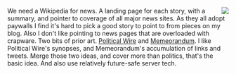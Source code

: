 <img src="http://scripting.com/images/2018/01/14/mlk.png" border="0" align="right">We need a Wikipedia for news. A landing page for each story, with a summary, and pointer to coverage of all major news sites. As they all adopt paywalls I find it's hard to pick a good story to point to from pieces on my blog. Also I don't like pointing to news pages that are overloaded with crapware. Two bits of prior art. <a href="https://politicalwire.com/">Political Wire</a> and <a href="https://www.memeorandum.com/">Memeorandum</a>. I like Political Wire's synopses, and Memeorandum's accumulation of links and tweets. Merge those two ideas, and cover more than politics, that's the basic idea. And also use relatively future-safe server tech. 
